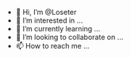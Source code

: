 - 👋 Hi, I’m @Loseter
- 👀 I’m interested in ...
- 🌱 I’m currently learning ...
- 💞️ I’m looking to collaborate on ...
- 📫 How to reach me ...

<!---
Loseter/Loseter is a ✨ special ✨ repository because its `README.md` (this file) appears on your GitHub profile.
You can click the Preview link to take a look at your changes.
--->
